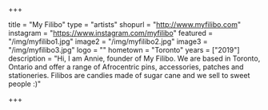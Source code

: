 +++

title = "My Filibo"
type = "artists"
shopurl = "http://www.myfilibo.com"
instagram = "https://www.instagram.com/myfilibo"
featured = "/img/myfilibo1.jpg"
image2 = "/img/myfilibo2.jpg"
image3 = "/img/myfilibo3.jpg"
logo = ""
hometown = "Toronto"
years = ["2019"]
description = "Hi, I am Annie, founder of My Filibo. We are based in Toronto, Ontario and offer a range of Afrocentric pins, accessories, patches and stationeries. Filibos are candies made of sugar cane and we sell to sweet people :)"

+++
